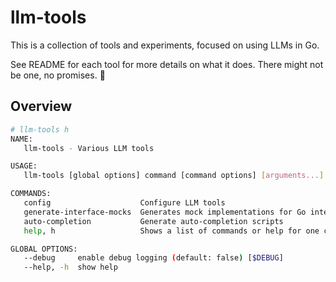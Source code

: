 # llm-tools

This is a collection of tools and experiments, focused on using LLMs in Go.

See README for each tool for more details on what it does. There might not be one, no promises. 🤷

## Overview

```sh
# llm-tools h
NAME:
   llm-tools - Various LLM tools

USAGE:
   llm-tools [global options] command [command options] [arguments...]

COMMANDS:
   config                    Configure LLM tools
   generate-interface-mocks  Generates mock implementations for Go interfaces
   auto-completion           Generate auto-completion scripts
   help, h                   Shows a list of commands or help for one command

GLOBAL OPTIONS:
   --debug     enable debug logging (default: false) [$DEBUG]
   --help, -h  show help

```
